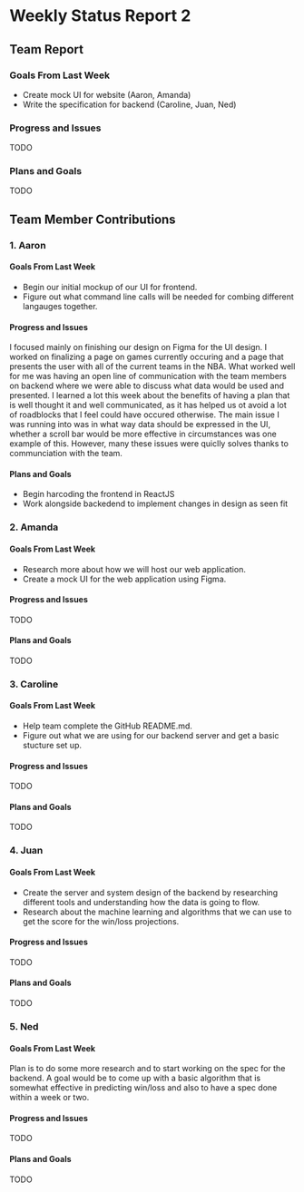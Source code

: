 # Weekly Status Report 2

## Team Report
### Goals From Last Week
- Create mock UI for website (Aaron, Amanda)
- Write the specification for backend (Caroline, Juan, Ned)

### Progress and Issues
TODO

### Plans and Goals
TODO

## Team Member Contributions
### 1. Aaron
#### Goals From Last Week
- Begin our initial mockup of our UI for frontend.
- Figure out what command line calls will be needed for combing different langauges together.

#### Progress and Issues
 I focused mainly on finishing our design on Figma for the UI design. I worked on finalizing a page on games currently occuring
 and a page that presents the user with all of the current teams in the NBA. What worked well for me was having an open line of communication with
 the team members on backend where we were able to discuss what data would be used and presented. I learned a lot this week about the benefits of
 having a plan that is well thought it and well communicated, as it has helped us ot avoid a lot of roadblocks that I feel could have occured otherwise.
 The main issue I was running into was in what way data should be expressed in the UI, whether a scroll bar would be more effective in circumstances
 was one example of this. However, many these issues were quiclly solves thanks to communciation with the team.

#### Plans and Goals
- Begin harcoding the frontend in ReactJS
- Work alongside backedend to implement changes in design as seen fit

### 2. Amanda
#### Goals From Last Week
- Research more about how we will host our web application.
- Create a mock UI for the web application using Figma.

#### Progress and Issues
TODO

#### Plans and Goals
TODO

### 3. Caroline
#### Goals From Last Week
- Help team complete the GitHub README.md.
- Figure out what we are using for our backend server and get a basic stucture set up.

#### Progress and Issues
TODO

#### Plans and Goals
TODO

### 4. Juan
#### Goals From Last Week
- Create the server and system design of the backend by researching different tools and understanding how the data is going to flow.
- Research about the machine learning and algorithms that we can use to get the score for the win/loss projections.

#### Progress and Issues
TODO

#### Plans and Goals
TODO

### 5. Ned
#### Goals From Last Week
Plan is to do some more research and to start working on the spec for the backend.
A goal would be to come up with a basic algorithm that is somewhat effective in predicting win/loss and also to have a spec done within a week or two.

#### Progress and Issues
TODO

#### Plans and Goals
TODO
